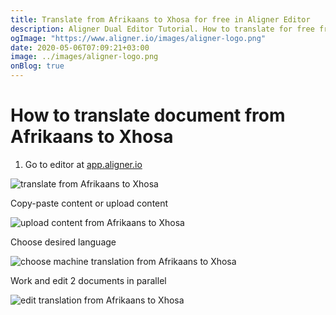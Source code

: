 ```yaml
---
title: Translate from Afrikaans to Xhosa for free in Aligner Editor
description: Aligner Dual Editor Tutorial. How to translate for free from Afrikaans to Xhosa. Aligner is multilingual document management platform. 
ogImage: "https://www.aligner.io/images/aligner-logo.png"
date: 2020-05-06T07:09:21+03:00
image: ../images/aligner-logo.png
onBlog: true
---
```


# How to translate document from Afrikaans to Xhosa

1. Go to editor at [app.aligner.io](https://app.aligner.io "Aligner App web page")

![translate from Afrikaans to Xhosa](../aligner-blank-editor.png "translate from Afrikaans to Xhosa")

Copy-paste content or upload content

![upload content from Afrikaans to Xhosa](../aligner-uploaded-document.png "upload content from Afrikaans to Xhosa")

Choose desired language

![choose machine translation from Afrikaans to Xhosa](../aligner-language-dropdown.png "choose machine translation from Afrikaans to Xhosa")

Work and edit 2 documents in parallel

![edit translation from Afrikaans to Xhosa](../aligner-double-sitded-editor.png "edit translation from Afrikaans to Xhosa")

